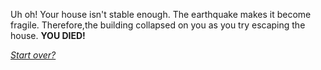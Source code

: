 Uh oh! Your house isn't stable enough. The earthquake makes it become fragile. Therefore,the building collapsed on you as you try escaping the house. **YOU DIED!**

[_Start over?_](../intro/beginning.md)
